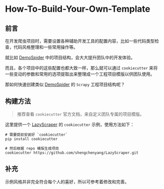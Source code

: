 # How-To-Build-Your-Own-Template

## 前言

在开发爬虫项目时，需要设置各种辅助开发工具的配置内容，比如一些代码类型检查，代码风格整理和一些常用操作等。

就比如 [DemoSpider](https://github.com/shengchenyang/DemoSpider) 中的项目结构，会大大提升团队中的开发体验。

而且，各个项目中的这些配置也都大致一样，那么就可以通过 `cookiecutter` 来将一些变动的参数和常用的选项提取出来整理成一个工程项目模版以供团队使用。

那如何快速创建类似 [DemoSpider](https://github.com/shengchenyang/DemoSpider) 的 `Scrapy` 工程项目结构呢？

## 构建方法

> 推荐查看 `cookiecutter` 官方文档，来自定义团队专属的项目模版。

这里提供一个 [LazyScraper](https://github.com/shengchenyang/LazyScraper) 的 `cookiecutter` 示例，使用方法如下：

```shell
# 需要提前安装好 `cookiecutter`
pip install cookiecutter

# 然后根据 repo 模版生成项目
cookiecutter https://github.com/shengchenyang/LazyScraper.git
```

## 补充

示例风格并非完全符合每个人的喜好，所以可参考着修改和完善。
